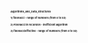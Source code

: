 <h1 style="font-size:4; "> Algorithms_and_Data_Structures</h1>
<h3 style="font-size:4; ">1) fibonacci - range of numbers (from 0 to 92)</h3>
<h3 style="font-size:4; ">2) Fibonacci in recursion - inefficient algorithm</h3>
<h3 style="font-size:4; ">3) fibonacciEffective - range of numbers (from 0 to 92)</h3>
